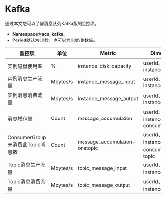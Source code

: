 # Kafka

通过本文您可以了解消息队列Kafka版的监控项。

-   **Namespace**为**acs\_kafka**。
-   **Period**默认为60秒，也可以为60的整数倍。

|监控项|单位|Metric|Dimensions|Statistics|
|---|--|------|----------|----------|
|实例磁盘使用率|%|instance\_disk\_capacity|userId、instanceId|Maximum|
|实例消息生产流量|Mbytes/s|instance\_message\_input|userId、instanceId|Value|
|实例消息消费流量|Mbytes/s|instance\_message\_output|userId、instanceId|Value|
|消息堆积量|Count|message\_accumulation|userId、instanceId、consumerGroup|Value|
|ConsumerGroup未消费此Topic消息数|Count|message\_accumulation-onetopic|userId、instanceId、consumerGroup、topic|Value|
|Topic消息生产流量|Mbytes/s|topic\_message\_input|userId、instanceId、topic|Value|
|Topic消息消费流量|Mbytes/s|topic\_message\_output|userId、instanceId、topic|Value|

